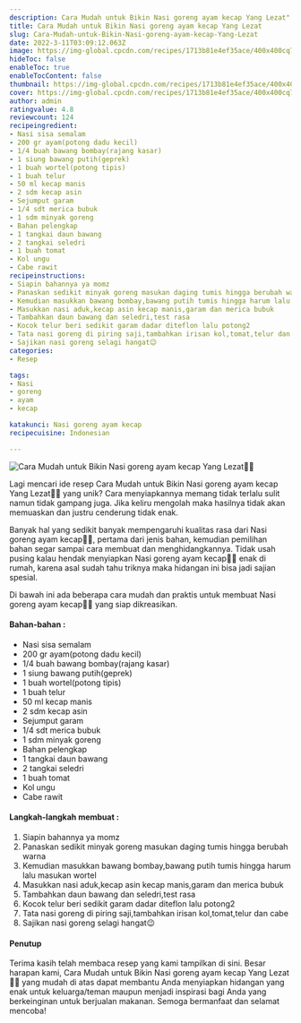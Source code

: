 ```yaml
---
description: Cara Mudah untuk Bikin Nasi goreng ayam kecap Yang Lezat"
title: Cara Mudah untuk Bikin Nasi goreng ayam kecap Yang Lezat
slug: Cara-Mudah-untuk-Bikin-Nasi-goreng-ayam-kecap-Yang-Lezat
date: 2022-3-11T03:09:12.063Z
image: https://img-global.cpcdn.com/recipes/1713b81e4ef35ace/400x400cq70/photo.jpg
hideToc: false
enableToc: true
enableTocContent: false
thumbnail: https://img-global.cpcdn.com/recipes/1713b81e4ef35ace/400x400cq70/photo.jpg
cover: https://img-global.cpcdn.com/recipes/1713b81e4ef35ace/400x400cq70/photo.jpg
author: admin
ratingvalue: 4.8
reviewcount: 124
recipeingredient:
- Nasi sisa semalam
- 200 gr ayam(potong dadu kecil)
- 1/4 buah bawang bombay(rajang kasar)
- 1 siung bawang putih(geprek)
- 1 buah wortel(potong tipis)
- 1 buah telur
- 50 ml kecap manis
- 2 sdm kecap asin
- Sejumput garam
- 1/4 sdt merica bubuk
- 1 sdm minyak goreng
- Bahan pelengkap
- 1 tangkai daun bawang
- 2 tangkai seledri
- 1 buah tomat
- Kol ungu
- Cabe rawit
recipeinstructions:
- Siapin bahannya ya momz
- Panaskan sedikit minyak goreng masukan daging tumis hingga berubah warna
- Kemudian masukkan bawang bombay,bawang putih tumis hingga harum lalu masukan wortel
- Masukkan nasi aduk,kecap asin kecap manis,garam dan merica bubuk
- Tambahkan daun bawang dan seledri,test rasa
- Kocok telur beri sedikit garam dadar diteflon lalu potong2
- Tata nasi goreng di piring saji,tambahkan irisan kol,tomat,telur dan cabe
- Sajikan nasi goreng selagi hangat😉
categories:
- Resep

tags:
- Nasi
- goreng
- ayam
- kecap

katakunci: Nasi goreng ayam kecap
recipecuisine: Indonesian

---
```


![Cara Mudah untuk Bikin Nasi goreng ayam kecap Yang Lezat👩‍🍳](https://img-global.cpcdn.com/recipes/1713b81e4ef35ace/400x400cq70/photo.jpg)

Lagi mencari ide resep Cara Mudah untuk Bikin Nasi goreng ayam kecap Yang Lezat👩‍🍳 yang unik? Cara menyiapkannya memang tidak terlalu sulit namun tidak gampang juga. Jika keliru mengolah maka hasilnya tidak akan memuaskan dan justru cenderung tidak enak.

Banyak hal yang sedikit banyak mempengaruhi kualitas rasa dari Nasi goreng ayam kecap👩‍🍳, pertama dari jenis bahan, kemudian pemilihan bahan segar sampai cara membuat dan menghidangkannya. Tidak usah pusing kalau hendak menyiapkan Nasi goreng ayam kecap👩‍🍳 enak di rumah, karena asal sudah tahu triknya maka hidangan ini bisa jadi sajian spesial.

Di bawah ini ada beberapa cara mudah dan praktis untuk membuat Nasi goreng ayam kecap👩‍🍳 yang siap dikreasikan.

<!--inarticleads1-->

#### Bahan-bahan :

- Nasi sisa semalam
- 200 gr ayam(potong dadu kecil)
- 1/4 buah bawang bombay(rajang kasar)
- 1 siung bawang putih(geprek)
- 1 buah wortel(potong tipis)
- 1 buah telur
- 50 ml kecap manis
- 2 sdm kecap asin
- Sejumput garam
- 1/4 sdt merica bubuk
- 1 sdm minyak goreng
- Bahan pelengkap
- 1 tangkai daun bawang
- 2 tangkai seledri
- 1 buah tomat
- Kol ungu
- Cabe rawit

<!--inarticleads2-->

#### Langkah-langkah membuat :

1. Siapin bahannya ya momz
1. Panaskan sedikit minyak goreng masukan daging tumis hingga berubah warna
1. Kemudian masukkan bawang bombay,bawang putih tumis hingga harum lalu masukan wortel
1. Masukkan nasi aduk,kecap asin kecap manis,garam dan merica bubuk
1. Tambahkan daun bawang dan seledri,test rasa
1. Kocok telur beri sedikit garam dadar diteflon lalu potong2
1. Tata nasi goreng di piring saji,tambahkan irisan kol,tomat,telur dan cabe
1. Sajikan nasi goreng selagi hangat😉

#### Penutup

Terima kasih telah membaca resep yang kami tampilkan di sini. Besar harapan kami, Cara Mudah untuk Bikin Nasi goreng ayam kecap Yang Lezat👩‍🍳 yang mudah di atas dapat membantu Anda menyiapkan hidangan yang enak untuk keluarga/teman maupun menjadi inspirasi bagi Anda yang berkeinginan untuk berjualan makanan. Semoga bermanfaat dan selamat mencoba!
